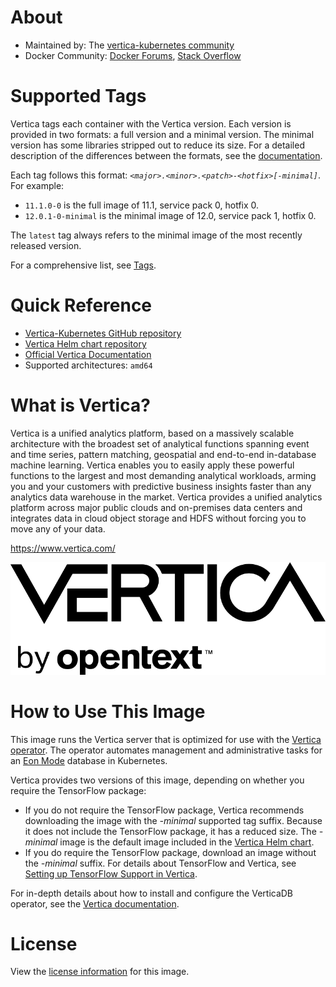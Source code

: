 # About

* Maintained by: The [vertica-kubernetes community](https://github.com/vertica/vertica-kubernetes)
* Docker Community: [Docker Forums](https://forums.docker.com/), [Stack Overflow](https://stackoverflow.com/questions/tagged/docker)

# Supported Tags

Vertica tags each container with the Vertica version. Each version is provided in two formats: a full version and a minimal version. The minimal version has some libraries stripped out to reduce its size. For a detailed description of the differences between the formats, see the [documentation](https://www.vertica.com/docs/latest/HTML/Content/Authoring/Containers/Images.htm).

Each tag follows this format: _`<major>.<minor>.<patch>-<hotfix>[-minimal]`_. For example:
- `11.1.0-0` is the full image of 11.1, service pack 0, hotfix 0.
- `12.0.1-0-minimal` is the minimal image of 12.0, service pack 1, hotfix 0.

The `latest` tag always refers to the minimal image of the most recently released version.

For a comprehensive list, see [Tags](https://hub.docker.com/r/vertica/vertica-k8s/tags).

# Quick Reference

* [Vertica-Kubernetes GitHub repository](https://github.com/vertica/vertica-kubernetes)
* [Vertica Helm chart repository](https://github.com/vertica/charts)
* [Official Vertica Documentation](https://www.vertica.com/docs/latest/HTML/Content/Home.htm)
* Supported architectures: `amd64`

# What is Vertica?

Vertica is a unified analytics platform, based on a massively scalable architecture with the broadest set of analytical functions spanning event and time series, pattern matching, geospatial and end-to-end in-database machine learning. Vertica enables you to easily apply these powerful functions to the largest and most demanding analytical workloads, arming you and your customers with predictive business insights faster than any analytics data warehouse in the market. Vertica provides a unified analytics platform across major public clouds and on-premises data centers and integrates data in cloud object storage and HDFS without forcing you to move any of your data.

https://www.vertica.com/

![](https://raw.githubusercontent.com/vertica/vertica-kubernetes/main/vertica-logo.png)

# How to Use This Image

This image runs the Vertica server that is optimized for use with the [Vertica operator](https://hub.docker.com/r/vertica/verticadb-operator). The operator automates management and administrative tasks for an [Eon Mode](https://www.vertica.com/docs/latest/HTML/Content/Authoring/Eon/Architecture.htm) database in Kubernetes. 

Vertica provides two versions of this image, depending on whether you require the TensorFlow package:
- If you do not require the TensorFlow package, Vertica recommends downloading the image with the *-minimal* supported tag suffix. Because it does not include the TensorFlow package, it has a reduced size. The *-minimal* image is the default image included in the [Vertica Helm chart](https://github.com/vertica/charts).
- If you do require the TensorFlow package, download an image without the *-minimal* suffix. For details about TensorFlow and Vertica, see [Setting up TensorFlow Support in Vertica](https://www.vertica.com/docs/latest/HTML/Content/Authoring/AnalyzingData/MachineLearning/UsingExternalModels/UsingTensorFlow/TensorFlowExample.htm).

For in-depth details about how to install and configure the VerticaDB operator, see the [Vertica documentation](https://www.vertica.com/docs/latest/HTML/Content/Authoring/Containers/Kubernetes/Operator/Operator.htm).

# License

View the [license information](https://www.microfocus.com/en-us/legal/software-licensing) for this image.